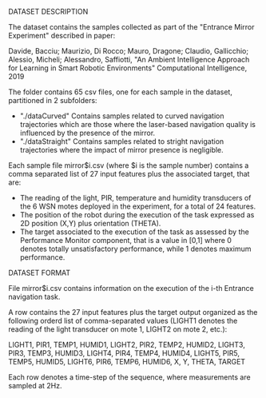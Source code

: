 DATASET DESCRIPTION

The dataset contains the samples collected as part of the "Entrance Mirror Experiment" described in paper:

Davide, Bacciu; Maurizio, Di Rocco; Mauro, Dragone; Claudio, Gallicchio; Alessio, Micheli; Alessandro, Saffiotti, "An Ambient Intelligence Approach for Learning in Smart Robotic Environments" Computational Intelligence, 2019

The folder contains 65 csv files, one for each sample in the dataset, partitioned in 2 subfolders:
* "./dataCurved" Contains samples related to curved navigation trajectories which are those where the laser-based navigation quality is influenced by the presence of the mirror.
* "./dataStraight" Contains samples related to stright navigation trajectories where the impact of mirror presence is negligible.

Each sample file mirror$i.csv (where $i is the sample number) contains a comma separated list of 27 input features plus the associated target, that are:
* The reading of the light, PIR, temperature and humidity transducers of the 6 WSN motes deployed in the experiment, for a total of 24 features.
* The position of the robot during the execution of the task expressed as 2D position (X,Y) plus orientation (THETA).
* The target associated to the execution of the task as assessed by the Performance Monitor component, that is a value in [0,1] where 0 denotes totally unsatisfactory performance, while 1 denotes maximum performance. 

DATASET FORMAT

File mirror$i.csv contains information on the execution of the i-th Entrance navigation task.

A row contains the 27 input features plus the target output organized as the following orderd list of comma-separated values (LIGHT1 denotes the reading of the light transducer on mote 1, LIGHT2 on mote 2, etc.):
 
LIGHT1, PIR1, TEMP1, HUMID1, LIGHT2, PIR2, TEMP2, HUMID2, LIGHT3, PIR3, TEMP3, HUMID3, LIGHT4, PIR4, TEMP4, HUMID4, LIGHT5, PIR5, TEMP5, HUMID5, LIGHT6, PIR6, TEMP6, HUMID6, X, Y, THETA, TARGET

Each row denotes a time-step of the sequence, where measurements are sampled at 2Hz. 

